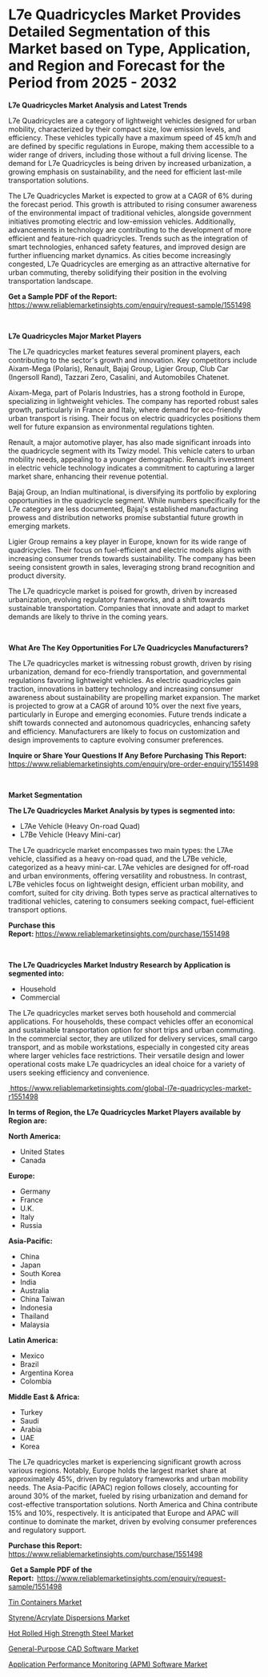 <p><h1>L7e Quadricycles Market Provides Detailed Segmentation of this Market based on Type, Application, and Region and Forecast for the Period from 2025 - 2032</h1></p><p><strong>L7e Quadricycles Market Analysis and Latest Trends</strong></p>
<p><p>L7e Quadricycles are a category of lightweight vehicles designed for urban mobility, characterized by their compact size, low emission levels, and efficiency. These vehicles typically have a maximum speed of 45 km/h and are defined by specific regulations in Europe, making them accessible to a wider range of drivers, including those without a full driving license. The demand for L7e Quadricycles is being driven by increased urbanization, a growing emphasis on sustainability, and the need for efficient last-mile transportation solutions.</p><p>The L7e Quadricycles Market is expected to grow at a CAGR of 6% during the forecast period. This growth is attributed to rising consumer awareness of the environmental impact of traditional vehicles, alongside government initiatives promoting electric and low-emission vehicles. Additionally, advancements in technology are contributing to the development of more efficient and feature-rich quadricycles. Trends such as the integration of smart technologies, enhanced safety features, and improved design are further influencing market dynamics. As cities become increasingly congested, L7e Quadricycles are emerging as an attractive alternative for urban commuting, thereby solidifying their position in the evolving transportation landscape.</p></p>
<p><strong>Get a Sample PDF of the Report:&nbsp;</strong> <a href="https://www.reliablemarketinsights.com/enquiry/request-sample/1551498?utm_campaign=2217&utm_medium=2&utm_source=Github&utm_content=ia&utm_term=30012025&utm_id=l7e-quadricycles">https://www.reliablemarketinsights.com/enquiry/request-sample/1551498</a></p>
<p>&nbsp;</p>
<p><strong>L7e Quadricycles Major Market Players</strong></p>
<p><p>The L7e quadricycles market features several prominent players, each contributing to the sector's growth and innovation. Key competitors include Aixam-Mega (Polaris), Renault, Bajaj Group, Ligier Group, Club Car (Ingersoll Rand), Tazzari Zero, Casalini, and Automobiles Chatenet.</p><p>Aixam-Mega, part of Polaris Industries, has a strong foothold in Europe, specializing in lightweight vehicles. The company has reported robust sales growth, particularly in France and Italy, where demand for eco-friendly urban transport is rising. Their focus on electric quadricycles positions them well for future expansion as environmental regulations tighten.</p><p>Renault, a major automotive player, has also made significant inroads into the quadricycle segment with its Twizy model. This vehicle caters to urban mobility needs, appealing to a younger demographic. Renault’s investment in electric vehicle technology indicates a commitment to capturing a larger market share, enhancing their revenue potential.</p><p>Bajaj Group, an Indian multinational, is diversifying its portfolio by exploring opportunities in the quadricycle segment. While numbers specifically for the L7e category are less documented, Bajaj's established manufacturing prowess and distribution networks promise substantial future growth in emerging markets.</p><p>Ligier Group remains a key player in Europe, known for its wide range of quadricycles. Their focus on fuel-efficient and electric models aligns with increasing consumer trends towards sustainability. The company has been seeing consistent growth in sales, leveraging strong brand recognition and product diversity.</p><p>The L7e quadricycle market is poised for growth, driven by increased urbanization, evolving regulatory frameworks, and a shift towards sustainable transportation. Companies that innovate and adapt to market demands are likely to thrive in the coming years.</p></p>
<p>&nbsp;</p>
<p><strong>What Are The Key Opportunities For L7e Quadricycles Manufacturers?</strong></p>
<p><p>The L7e quadricycles market is witnessing robust growth, driven by rising urbanization, demand for eco-friendly transportation, and governmental regulations favoring lightweight vehicles. As electric quadricycles gain traction, innovations in battery technology and increasing consumer awareness about sustainability are propelling market expansion. The market is projected to grow at a CAGR of around 10% over the next five years, particularly in Europe and emerging economies. Future trends indicate a shift towards connected and autonomous quadricycles, enhancing safety and efficiency. Manufacturers are likely to focus on customization and design improvements to capture evolving consumer preferences.</p></p>
<p><strong>Inquire or Share Your Questions If Any Before Purchasing This Report:</strong> <a href="https://www.reliablemarketinsights.com/enquiry/pre-order-enquiry/1551498?utm_campaign=2217&utm_medium=2&utm_source=Github&utm_content=ia&utm_term=30012025&utm_id=l7e-quadricycles">https://www.reliablemarketinsights.com/enquiry/pre-order-enquiry/1551498</a></p>
<p>&nbsp;</p>
<p><strong>Market Segmentation</strong></p>
<p><strong>The L7e Quadricycles Market Analysis by types is segmented into:</strong></p>
<p><ul><li>L7Ae Vehicle (Heavy On-road Quad)</li><li>L7Be Vehicle (Heavy Mini-car)</li></ul></p>
<p><p>The L7e quadricycle market encompasses two main types: the L7Ae vehicle, classified as a heavy on-road quad, and the L7Be vehicle, categorized as a heavy mini-car. L7Ae vehicles are designed for off-road and urban environments, offering versatility and robustness. In contrast, L7Be vehicles focus on lightweight design, efficient urban mobility, and comfort, suited for city driving. Both types serve as practical alternatives to traditional vehicles, catering to consumers seeking compact, fuel-efficient transport options.</p></p>
<p><strong>Purchase this Report:&nbsp;</strong><a href="https://www.reliablemarketinsights.com/purchase/1551498?utm_campaign=2217&utm_medium=2&utm_source=Github&utm_content=ia&utm_term=30012025&utm_id=l7e-quadricycles">https://www.reliablemarketinsights.com/purchase/1551498</a></p>
<p>&nbsp;</p>
<p><strong>The L7e Quadricycles Market Industry Research by Application is segmented into:</strong></p>
<p><ul><li>Household</li><li>Commercial</li></ul></p>
<p><p>The L7e quadricycles market serves both household and commercial applications. For households, these compact vehicles offer an economical and sustainable transportation option for short trips and urban commuting. In the commercial sector, they are utilized for delivery services, small cargo transport, and as mobile workstations, especially in congested city areas where larger vehicles face restrictions. Their versatile design and lower operational costs make L7e quadricycles an ideal choice for a variety of users seeking efficiency and convenience.</p></p>
<p><a href="https://www.reliablemarketinsights.com/global-l7e-quadricycles-market-r1551498?utm_campaign=2217&utm_medium=2&utm_source=Github&utm_content=ia&utm_term=30012025&utm_id=l7e-quadricycles">&nbsp;https://www.reliablemarketinsights.com/global-l7e-quadricycles-market-r1551498</a></p>
<p><strong>In terms of Region, the L7e Quadricycles Market Players available by Region are:</strong></p>
<p>
    <p> <strong> North America: </strong>
        <ul>
            <li>United States</li>
            <li>Canada</li>
        </ul>
        </p> 
    <p> <strong> Europe: </strong>
        <ul>
            <li>Germany</li>
            <li>France</li>
            <li>U.K.</li>
            <li>Italy</li>
            <li>Russia</li>
        </ul>
        </p> 
    <p> <strong> Asia-Pacific: </strong>
        <ul>
            <li>China</li>
            <li>Japan</li>
            <li>South Korea</li>
            <li>India</li>
            <li>Australia</li>
            <li>China Taiwan</li>
            <li>Indonesia</li>
            <li>Thailand</li>
            <li>Malaysia</li>
        </ul>
        </p> 
    <p> <strong> Latin America: </strong>
        <ul>
            <li>Mexico</li>
            <li>Brazil</li>
            <li>Argentina Korea</li>
            <li>Colombia</li>
        </ul>
        </p> 
    <p> <strong> Middle East & Africa: </strong>
        <ul>
            <li>Turkey</li>
            <li>Saudi</li>
            <li>Arabia</li>
            <li>UAE</li>
            <li>Korea</li>
        </ul>
    </p>
    </p>
<p><p>The L7e quadricycles market is experiencing significant growth across various regions. Notably, Europe holds the largest market share at approximately 45%, driven by regulatory frameworks and urban mobility needs. The Asia-Pacific (APAC) region follows closely, accounting for around 30% of the market, fueled by rising urbanization and demand for cost-effective transportation solutions. North America and China contribute 15% and 10%, respectively. It is anticipated that Europe and APAC will continue to dominate the market, driven by evolving consumer preferences and regulatory support.</p></p>
<p><strong>Purchase this Report: </strong><a href="https://www.reliablemarketinsights.com/purchase/1551498?utm_campaign=2217&utm_medium=2&utm_source=Github&utm_content=ia&utm_term=30012025&utm_id=l7e-quadricycles">https://www.reliablemarketinsights.com/purchase/1551498</a></p>
<p>&nbsp;<strong>Get a Sample PDF of the Report:&nbsp;&nbsp;</strong><a href="https://www.reliablemarketinsights.com/enquiry/request-sample/1551498?utm_campaign=2217&utm_medium=2&utm_source=Github&utm_content=ia&utm_term=30012025&utm_id=l7e-quadricycles">https://www.reliablemarketinsights.com/enquiry/request-sample/1551498</a></p>
<p><strong></strong></p>
<p><p><a href="https://github.com/bolalfredia7777/Market-Research-Report-List-1/blob/main/tin-containers-market.md?utm_campaign=2217&utm_medium=2&utm_source=Github&utm_content=ia&utm_term=30012025&utm_id=l7e-quadricycles">Tin Containers Market</a></p><p><a href="https://www.linkedin.com/pulse/information-trends-significant-market-drivers-obstacles-sxbhc?utm_campaign=2217&utm_medium=2&utm_source=Github&utm_content=ia&utm_term=30012025&utm_id=l7e-quadricycles">Styrene/Acrylate Dispersions Market</a></p><p><a href="https://github.com/ccreola81/Market-Research-Report-List-1/blob/main/hot-rolled-high-strength-steel-market.md?utm_campaign=2217&utm_medium=2&utm_source=Github&utm_content=ia&utm_term=30012025&utm_id=l7e-quadricycles">Hot Rolled High Strength Steel Market</a></p><p><a href="https://www.linkedin.com/pulse/general-purpose-cad-software-market-analysis-product-segmentation-hlcac?utm_campaign=2217&utm_medium=2&utm_source=Github&utm_content=ia&utm_term=30012025&utm_id=l7e-quadricycles">General-Purpose CAD Software Market</a></p><p><a href="https://www.linkedin.com/pulse/examining-future-application-performance-monitoring-apm-software-2erce?utm_campaign=2217&utm_medium=2&utm_source=Github&utm_content=ia&utm_term=30012025&utm_id=l7e-quadricycles">Application Performance Monitoring (APM) Software Market</a></p></p>